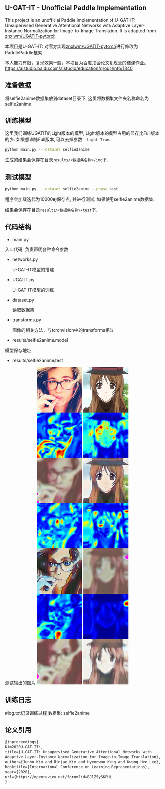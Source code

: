 ## U-GAT-IT - Unofficial Paddle Implementation
This project is an unofficial Paddle implementation of U-GAT-IT: Unsupervised Generative Attentional Networks with Adaptive Layer-Instance Normalization for Image-to-Image Translation. It is adapted from  [znxlwm/UGATIT-pytorch](https://github.com/znxlwm/UGATIT-pytorch).

本项目是U-GAT-IT: 对官方实现[znxlwm/UGATIT-pytorch](https://github.com/znxlwm/UGATIT-pytorch)进行修改为PaddlePaddle框架.

本人能力有限，复现效果一般，本项目为百度顶会论文复现营的结课作业。
https://aistudio.baidu.com/aistudio/education/group/info/1340


## 准备数据
将selfie2anime数据集放到dataset目录下, 这里将数据集文件夹名称命名为selfie2anime

## 训练模型

这里我们训练UGATIT的Light版本的模型, Light版本的模型占用的显存比Full版本的少. 如果想训练Full版本, 可以去掉参数`--light True`.

```bash
python main.py ---dataset selfie2anime
```

生成的结果会保存在目录`results/<数据集名称>/img`下.

## 测试模型
```bash
python main.py  --dataset selfie2anime --phase test
```
程序会加载迭代为10000的保存点, 并进行测试. 如果使用selfie2anime数据集.

结果会保存在目录`results/<数据集名称>/test`下.



## 代码结构

- main.py

入口代码, 负责声明各种命令参数

- networks.py

  U-GAT-IT模型的搭建

- UGATIT.py

  U-GAT-IT模型的训练

- dataset.py

  读取数据集

- transforms.py 

  图像的相关方法，与torchvision中的transforms相似

- results/selfie2anime/model
 
 模型保存地址
  
- results/selfie2anime/test

 测试输出的图片
 ![test/A2B_1.png](https://github.com/QinboZhao/UGATIT-Paddle/blob/master/results/selfie2anime/test/A2B_1.png)
 ![test/B2A_9.png](https://github.com/QinboZhao/UGATIT-Paddle/blob/master/results/selfie2anime/test/B2A_9.png)


## 训练日志
#log.txt记录训练过程
数据集: selfie2anime




## 论文引用

```
@inproceedings{
Kim2020U-GAT-IT:,
title={U-GAT-IT: Unsupervised Generative Attentional Networks with Adaptive Layer-Instance Normalization for Image-to-Image Translation},
author={Junho Kim and Minjae Kim and Hyeonwoo Kang and Kwang Hee Lee},
booktitle={International Conference on Learning Representations},
year={2020},
url={https://openreview.net/forum?id=BJlZ5ySKPH}
}
```
